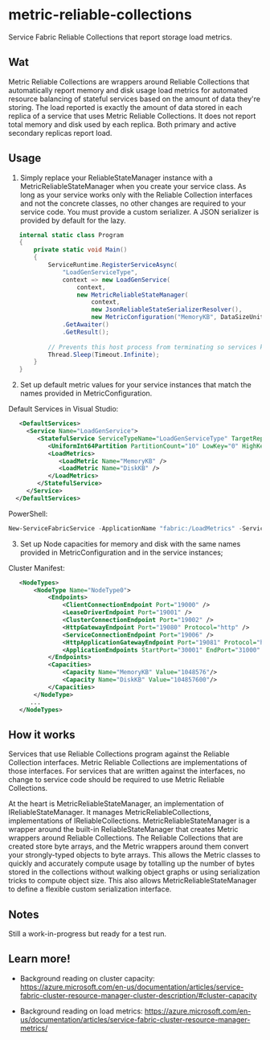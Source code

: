 # metric-reliable-collections
Service Fabric Reliable Collections that report storage load metrics.

## Wat
Metric Reliable Collections are wrappers around Reliable Collections that automatically report memory and disk usage load metrics for automated resource balancing of stateful services based on the amount of data they're storing. The load reported is exactly the amount of data stored in each replica of a service that uses Metric Reliable Collections. It does not report total memory and disk used by each replica. Both primary and active secondary replicas report load.

## Usage
 1. Simply replace your ReliableStateManager instance with a MetricReliableStateManager when you create your service class. As long as your service works only with the Reliable Collection interfaces and not the concrete classes, no other changes are required to your service code. You must provide a custom serializer. A JSON serializer is provided by default for the lazy.

 ```csharp
    internal static class Program
    {
        private static void Main()
        {
            ServiceRuntime.RegisterServiceAsync(
                "LoadGenServiceType",
                context => new LoadGenService(
                    context,
                    new MetricReliableStateManager(
                        context,
                        new JsonReliableStateSerializerResolver(),
                        new MetricConfiguration("MemoryKB", DataSizeUnits.Kilobytes, "DiskKB", DataSizeUnits.Kilobytes, TimeSpan.FromSeconds(10), TimeSpan.FromSeconds(5)))))
                .GetAwaiter()
                .GetResult();
                
            // Prevents this host process from terminating so services keep running.
            Thread.Sleep(Timeout.Infinite);
        }
    }
 ```

 2. Set up default metric values for your service instances that match the names provided in MetricConfiguration.

 Default Services in Visual Studio:
 ```xml
    <DefaultServices>
      <Service Name="LoadGenService">
         <StatefulService ServiceTypeName="LoadGenServiceType" TargetReplicaSetSize="3" MinReplicaSetSize="2">
            <UniformInt64Partition PartitionCount="10" LowKey="0" HighKey="10" />
            <LoadMetrics>
               <LoadMetric Name="MemoryKB" />
               <LoadMetric Name="DiskKB" />
            </LoadMetrics>
         </StatefulService>
      </Service>
   </DefaultServices>
 ```
 PowerShell:
 ```powershell
 New-ServiceFabricService -ApplicationName "fabric:/LoadMetrics" -ServiceName "fabric:/LoadMetrics/LoadGenService" -ServiceTypeName "LoadGenServiceType" -Stateful -PartitionSchemeUniformInt64 -PartitionCount 10 -LowKey 0 -HighKey 10 -HasPersistedState -TargetReplicaSetSize 3 -MinReplicaSetSize 3 -Metric @("MemoryKB,High,0,1”, "DiskKB,High,0,1”)
 ```

 3. Set up Node capacities for memory and disk with the same names provided in MetricConfiguration and in the service instances;

 Cluster Manifest:
 ```xml
    <NodeTypes>
        <NodeType Name="NodeType0">
            <Endpoints>
                <ClientConnectionEndpoint Port="19000" />
                <LeaseDriverEndpoint Port="19001" />
                <ClusterConnectionEndpoint Port="19002" />
                <HttpGatewayEndpoint Port="19080" Protocol="http" />
                <ServiceConnectionEndpoint Port="19006" />
                <HttpApplicationGatewayEndpoint Port="19081" Protocol="http" />
                <ApplicationEndpoints StartPort="30001" EndPort="31000" />
            </Endpoints>
			<Capacities>
                <Capacity Name="MemoryKB" Value="1048576"/>
                <Capacity Name="DiskKB" Value="104857600"/>
            </Capacities>
        </NodeType>
       ...
    </NodeTypes>
 ```

## How it works
Services that use Reliable Collections program against the Reliable Collection interfaces. Metric Reliable Collections are implementations of those interfaces. For services that are written against the interfaces, no change to service code should be required to use Metric Reliable Collections.

At the heart is MetricReliableStateManager, an implementation of IReliableStateManager. It manages MetricReliableCollections, implementations of IReliableCollections. MetricReliableStateManager is a wrapper around the built-in ReliableStateManager that creates Metric wrappers around Reliable Collections. The Reliable Collections that are created store byte arrays, and the Metric wrappers around them convert your strongly-typed objects to byte arrays. This allows the Metric classes to quickly and accurately compute usage by totalling up the number of bytes stored in the collections without walking object graphs or using serialization tricks to compute object size. This also allows MetricReliableStateManager to define a flexible custom serialization interface.

## Notes
Still a work-in-progress but ready for a test run.

## Learn more!

 - Background reading on cluster capacity: https://azure.microsoft.com/en-us/documentation/articles/service-fabric-cluster-resource-manager-cluster-description/#cluster-capacity

 - Background reading on load metrics: https://azure.microsoft.com/en-us/documentation/articles/service-fabric-cluster-resource-manager-metrics/
